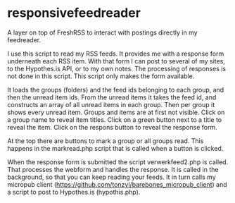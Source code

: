 # responsivefeedreader
A layer on top of FreshRSS to interact with postings directly in my feedreader.

I use this script to read my RSS feeds. It provides me with a response form underneath each RSS item. With that form I can post to several of my sites, to the Hypothes.is API, or to my own notes.
The processing of responses is not done in this script. This script only makes the form available.

It loads the groups (folders) and the feed ids belonging to each group, and then the unread item ids. From the unread items it takes the feed id, and constructs an array of all unread items in each group. Then per group it shows every unread item. Groups and items are at first not visible. Click on a group name to reveal item titles. Click on a green button next to a title to reveal the item. Click on the respons button to reveal the response form.

At the top there are buttons to mark a group or all groups read. This happens in the markread.php script that is called when a button is clicked.

When the response form is submitted the script verwerkfeed2.php is called. That processes the webform and handles the response. It is called in the background, so that you can keep reading your feeds. It in turn calls my micropub client (https://github.com/tonzyl/barebones_micropub_client) and a script to post to Hypothes.is (hypothis.php).
